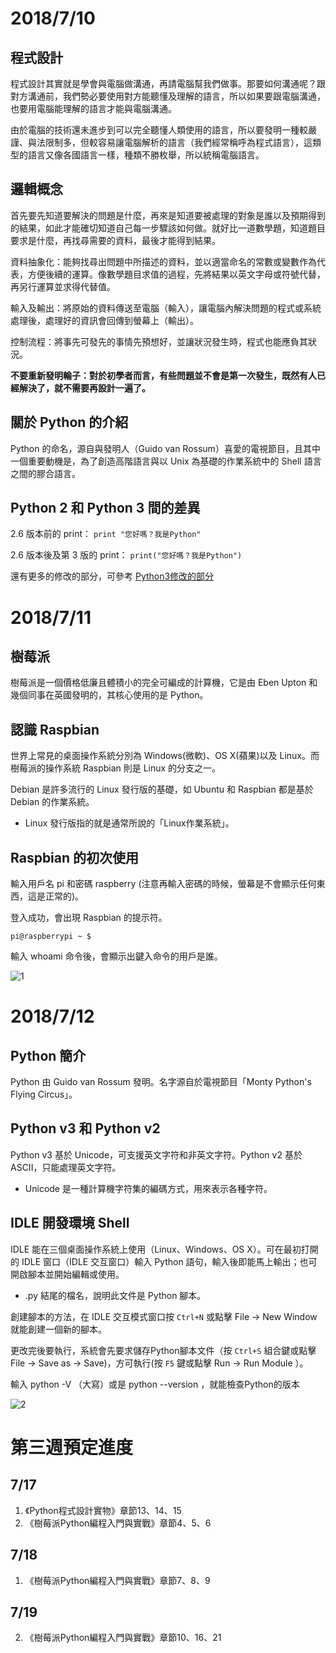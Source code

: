 
# 2018/7/10

## 程式設計

程式設計其實就是學會與電腦做溝通，再請電腦幫我們做事。那要如何溝通呢？跟對方溝通前，我們勢必要使用對方能聽懂及理解的語言，所以如果要跟電腦溝通，也要用電腦能理解的語言才能與電腦溝通。

由於電腦的技術還未進步到可以完全聽懂人類使用的語言，所以要發明一種較嚴謹、與法限制多，但較容易讓電腦解析的語言（我們經常稱呼為程式語言），這類型的語言又像各國語言一樣，種類不勝枚舉，所以統稱電腦語言。

## 邏輯概念

首先要先知道要解決的問題是什麼，再來是知道要被處理的對象是誰以及預期得到的結果，如此才能確切知道自己每一步驟該如何做。就好比一道數學題，知道題目要求是什麼，再找尋需要的資料，最後才能得到結果。

資料抽象化：能夠找尋出問題中所描述的資料，並以適當命名的常數或變數作為代表，方便後續的運算。像數學題目求值的過程，先將結果以英文字母或符號代替，再另行運算並求得代替值。

輸入及輸出：將原始的資料傳送至電腦（輸入），讓電腦內解決問題的程式或系統處理後，處理好的資訊會回傳到螢幕上（輸出）。

控制流程：將事先可發先的事情先預想好，並讓狀況發生時，程式也能應負其狀況。

**不要重新發明輪子：對於初學者而言，有些問題並不會是第一次發生，既然有人已經解決了，就不需要再設計一遍了。**

## 關於 Python 的介紹
Python 的命名，源自與發明人（Guido van Rossum）喜愛的電視節目，且其中一個重要動機是，為了創造高階語言與以 Unix 為基礎的作業系統中的 Shell 語言之間的膠合語言。

## Python 2 和 Python 3 間的差異
2.6 版本前的 print： ``print "您好嗎？我是Python"``

2.6 版本後及第 3 版的 print： ``print("您好嗎？我是Python")``

還有更多的修改的部分，可參考 [Python3修改的部分](https://docs.python.org/3/whatsnew/3.0.html)

# 2018/7/11

## 樹莓派

樹莓派是一個價格低廉且體積小的完全可編成的計算機，它是由 Eben Upton 和幾個同事在英國發明的，其核心使用的是 Python。

## 認識 Raspbian

世界上常見的桌面操作系統分別為 Windows(微軟)、OS X(蘋果)以及 Linux。而樹莓派的操作系統 Raspbian 則是 Linux 的分支之一。

Debian 是許多流行的 Linux 發行版的基礎，如 Ubuntu 和 Raspbian 都是基於 Debian 的作業系統。
+ Linux 發行版指的就是通常所說的「Linux作業系統」。

## Raspbian 的初次使用
輸入用戶名 pi 和密碼 raspberry (注意再輸入密碼的時候，螢幕是不會顯示任何東西，這是正常的)。

登入成功，會出現 Raspbian 的提示符。

```pi@raspberrypi ~ $```

輸入 whoami 命令後，會顯示出鍵入命令的用戶是誰。

![1](https://raw.githubusercontent.com/a010891000/test/master/image/Raspbian/1.png)


# 2018/7/12

## Python 簡介
Python 由 Guido van Rossum 發明。名字源自於電視節目「Monty Python's Flying Circus」。

## Python v3 和 Python v2

Python v3 基於 Unicode，可支援英文字符和非英文字符。Python v2 基於 ASCII，只能處理英文字符。
+ Unicode 是一種計算機字符集的編碼方式，用來表示各種字符。

## IDLE 開發環境 Shell
IDLE 能在三個桌面操作系統上使用（Linux、Windows、OS X）。可在最初打開的 IDLE 窗口（IDLE 交互窗口）輸入 Python 語句，輸入後即能馬上輸出；也可開啟腳本並開始編輯或使用。
+ .py 結尾的檔名，說明此文件是 Python 腳本。

創建腳本的方法，在 IDLE 交互模式窗口按 `Ctrl+N` 或點擊 File → New Window 就能創建一個新的腳本。

更改完後要執行，系統會先要求儲存Python腳本文件（按 `Ctrl+S` 組合鍵或點擊 File → Save as → Save)，方可執行(按 `F5` 鍵或點擊 Run → Run Module ）。

輸入 python -V （大寫）或是 python --version ，就能檢查Python的版本

![2](https://raw.githubusercontent.com/a010891000/test/master/image/Raspbian/2.png)

<!--
請具體按照時間、預計規劃的工作規劃。請合理思考你實際有辦法投入的時間。目前你是沒辦法領到薪資的部分，需要清楚地問自己，如果沒拿到錢，你能做多久與堅持多久?
-->


# 第三週預定進度
## 7/17
1. 《Python程式設計實物》章節13、14、15
2. 《樹莓派Python編程入門與實戰》章節4、5、6
## 7/18
1. 《樹莓派Python編程入門與實戰》章節7、8、9
## 7/19
2. 《樹莓派Python編程入門與實戰》章節10、16、21
